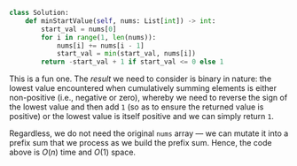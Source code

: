 ```python
class Solution:
    def minStartValue(self, nums: List[int]) -> int:
        start_val = nums[0]
        for i in range(1, len(nums)):
            nums[i] += nums[i - 1]
            start_val = min(start_val, nums[i])
        return -start_val + 1 if start_val <= 0 else 1
```

This is a fun one. The *result* we need to consider is binary in nature: the lowest value encountered when cumulatively summing elements is either non-positive (i.e., negative or zero), whereby we need to reverse the sign of the lowest value and then add `1` (so as to ensure the returned value is positive) or the lowest value is itself positive and we can simply return `1`.

Regardless, we do not need the original `nums` array &#8212; we can mutate it into a prefix sum that we process as we build the prefix sum. Hence, the code above is $O(n)$ time and $O(1)$ space.